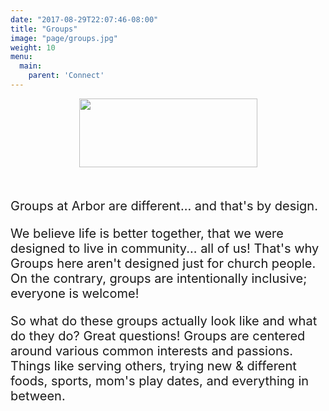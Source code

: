 ```yaml
---
date: "2017-08-29T22:07:46-08:00"
title: "Groups"
image: "page/groups.jpg"
weight: 10
menu:
  main:
    parent: 'Connect'
---
```


<div class="col-md-8 col-md-offset-2">

<div style="text-align: center; margin-bottom: 50px;">
  <a href="https://arborchurch.churchcenteronline.com/groups/groups" target="_blank">
    <img src="/img/groups-button.png" width="285" height="110" />
  </a>
</div>

<div style="font-size: 20px;">

<p>Groups at Arbor are different... and that's by design.</p>
 
<p>We believe life is better together, that we were designed to live in community... all of us! That's why Groups here aren't designed just for church people. On the contrary, groups are intentionally inclusive; everyone is welcome!</p>
 
<p>So what do these groups actually look like and what do they do? Great questions! Groups are centered around various common interests and passions. Things like serving others, trying new & different foods, sports, mom's play dates, and everything in between.</p>

</div>
</div>
